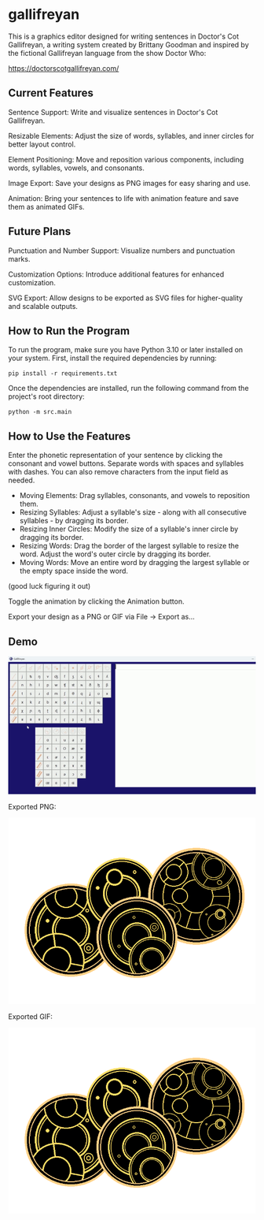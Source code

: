 # gallifreyan
This is a graphics editor designed for writing sentences in Doctor's Cot Gallifreyan, a writing system created by Brittany Goodman and inspired by the fictional Gallifreyan language from the show Doctor Who:

https://doctorscotgallifreyan.com/ 

## Current Features
Sentence Support: Write and visualize sentences in Doctor's Cot Gallifreyan.

Resizable Elements: Adjust the size of words, syllables, and inner circles for better layout control.

Element Positioning: Move and reposition various components, including words, syllables, vowels, and consonants.

Image Export: Save your designs as PNG images for easy sharing and use.

Animation: Bring your sentences to life with animation feature and save them as animated GIFs.

## Future Plans
Punctuation and Number Support: Visualize numbers and punctuation marks.

Customization Options: Introduce additional features for enhanced customization.

SVG Export: Allow designs to be exported as SVG files for higher-quality and scalable outputs.

## How to Run the Program

To run the program, make sure you have Python 3.10 or later installed on your system. First, install the required dependencies by running:
```
pip install -r requirements.txt
```
Once the dependencies are installed, run the following command from the project's root directory:
```
python -m src.main
```
## How to Use the Features
Enter the phonetic representation of your sentence by clicking the consonant and vowel buttons. Separate words with spaces and syllables with dashes. You can also remove characters from the input field as needed.

- Moving Elements: Drag syllables, consonants, and vowels to reposition them.
- Resizing Syllables: Adjust a syllable's size - along with all consecutive syllables - by dragging its border.
- Resizing Inner Circles: Modify the size of a syllable's inner circle by dragging its border.
- Resizing Words: Drag the border of the largest syllable to resize the word. Adjust the word's outer circle by dragging its border.
- Moving Words: Move an entire word by dragging the largest syllable or the empty space inside the word.

(good luck figuring it out)

Toggle the animation by clicking the Animation button.

Export your design as a PNG or GIF via File → Export as...

## Demo
![demo](https://github.com/katekorobova/gallifreyan/blob/main/demo.gif)

Exported PNG:

![png](https://github.com/katekorobova/gallifreyan/blob/main/its_a_big_universe.png)

Exported GIF:

![gif](https://github.com/katekorobova/gallifreyan/blob/main/its_a_big_universe.gif)
